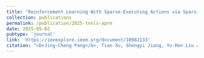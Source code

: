 ```yaml
---
title: "Reinforcement Learning With Sparse-Executing Actions via Sparsity Regularization"
collection: publications
permalink: /publication/2025-tnnls-apre
date: 2025-05-02
pubtype: 'journal'
link: 'https://ieeexplore.ieee.org/document/10982133'
citation: "<b>Jing-Cheng Pang</b>, Tian Xu, Shengyi Jiang, Yu-Ren Liu and Yang Yu. <i> Reinforcement Learning With Sparse-Executing Actions via Sparsity Regularization. </i> <b> IEEE Transactions on Neural Networks and Learning Systems (TNNLS)</b>, to appear."
---
```

